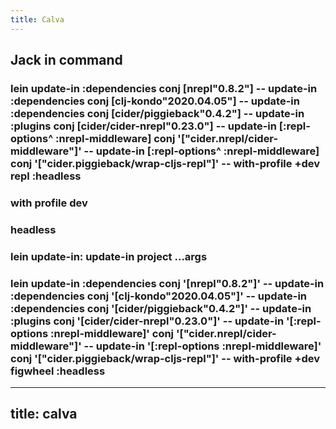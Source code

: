 ```yaml
---
title: Calva
---
```


## Jack in command
### lein update-in :dependencies conj [nrepl"0.8.2"] -- update-in :dependencies conj [clj-kondo"2020.04.05"] -- update-in :dependencies conj [cider/piggieback"0.4.2"] -- update-in :plugins conj [cider/cider-nrepl"0.23.0"] -- update-in [:repl-options^ :nrepl-middleware] conj '["cider.nrepl/cider-middleware"]' -- update-in [:repl-options^ :nrepl-middleware] conj '["cider.piggieback/wrap-cljs-repl"]' -- with-profile +dev repl :headless

### with profile dev

### headless

### lein update-in: update-in project ...args

### lein update-in :dependencies conj '[nrepl"0.8.2"]' -- update-in :dependencies conj '[clj-kondo"2020.04.05"]' -- update-in :dependencies conj '[cider/piggieback"0.4.2"]' -- update-in :plugins conj '[cider/cider-nrepl"0.23.0"]' -- update-in '[:repl-options :nrepl-middleware]' conj '["cider.nrepl/cider-middleware"]' -- update-in '[:repl-options :nrepl-middleware]' conj '["cider.piggieback/wrap-cljs-repl"]' -- with-profile +dev figwheel :headless

---
title: calva
---

## 
